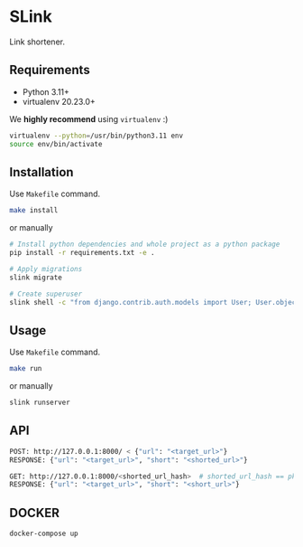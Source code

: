 # SLink

Link shortener.

## Requirements

* Python 3.11+
* virtualenv 20.23.0+

We **highly recommend** using `virtualenv` :)
```bash
virtualenv --python=/usr/bin/python3.11 env
source env/bin/activate
```

## Installation

Use `Makefile` command.

```bash
make install
```
or manually

```bash
# Install python dependencies and whole project as a python package
pip install -r requirements.txt -e .

# Apply migrations
slink migrate

# Create superuser
slink shell -c "from django.contrib.auth.models import User; User.objects.create_superuser('admin', 'admin@example.com', 'admin')"
```

## Usage

Use `Makefile` command.

```bash
make run
```
or manually

```bash
slink runserver
```

## API
```bash
POST: http://127.0.0.1:8000/ < {"url": "<target_url>"}
RESPONSE: {"url": "<target_url>", "short": "<shorted_url>"}
```
```bash
GET: http://127.0.0.1:8000/<shorted_url_hash>  # shorted_url_hash == pk
RESPONSE: {"url": "<target_url>", "short": "<short_url>"}
```

## DOCKER
```bash
docker-compose up
```